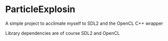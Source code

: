 # ParticleExplosin
A simple project to acclimate myself to SDL2 and the OpenCL C++ wrapper

Library dependencies are of course SDL2 and OpenCL
